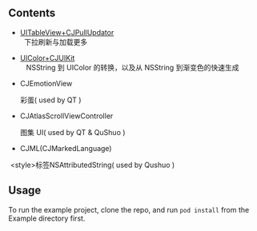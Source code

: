 ## Contents

* [UITableView+CJPullUpdator](https://github.com/fminorwang/CJUIKit/wiki/UITableView-CJUIKit)  
  
  下拉刷新与加载更多
  
* [UIColor+CJUIKit](https://github.com/fminorwang/CJUIKit/wiki/UIColor-CJUIKit)  
  
  NSString 到 UIColor 的转换，以及从 NSString 到渐变色的快速生成
 
* CJEmotionView

  彩蛋( used by QT )
 
* CJAtlasScrollViewController

  图集 UI( used by QT & QuShuo )
  
* CJML(CJMarkedLanguage)

  \<style>标签NSAttributedString( used by Qushuo )
 
## Usage

To run the example project, clone the repo, and run `pod install` from the Example directory first.
